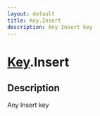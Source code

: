 ```yaml
---
layout: default
title: Key.Insert
description: Any Insert key
---
```

# [Key]({{site.url}}/Pages/Reference/Key.html).Insert

## Description
Any Insert key


